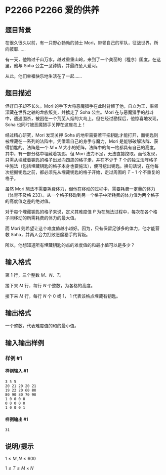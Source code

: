 # P2266 P2266 爱的供养

## 题目背景

在很久很久以前，有一只野心勃勃的骑士 Mori，带领自己的军队，征战世界，所向披靡……

有一天，他跨过千山万水，越过重重山岭，来到了一个美丽的（程序）国度。在这里，他与 Soha 公主一见钟情，并最终坠入爱河。

从此，他们幸福快乐地生活在了一起……


## 题目描述

但好日子却不长久。Mori 的手下大将恶魔猎手在此时背叛了他，自立为王，率领深藏在世界之轴的龙族叛变，并掳走了 Soha 公主。Mori 在与恶魔猎手的战斗中，遭遇围杀，被困在一个荒芜人烟的大岛上。但在经过勘探后，他惊喜地发现，Soha 也同时被恶魔猎手关押在这座岛上！

经过精心研究，Mori 发现关押 Soha 的地牢需要若干把钥匙才能打开，而钥匙则被埋藏在一系列的法阵中。凭借着自己的身手与魔力，Mori 是能够破解法阵、获得钥匙的。法阵是一个 $M\times N$ 大小的矩阵，法阵中的每一格都具有自己的高度。其中，有一部分格中埋藏着钥匙，但 Mori 法力不足，无法直接挖取。而他发现，只需从埋藏着钥匙的格子出发向四周的格子走，并在不少于 $T$ 个的独立法阵格子中施法（包括埋藏钥匙的格子本身也要施法），便可挖出钥匙。换句话说，在他每次挖掘钥匙之前，都必须先从埋藏钥匙的格子开始，走过周围的 $T-1$ 个不重复的格子。

虽然 Mori 施法不需要耗费体力，但他在移动的过程中，需要耗费一定量的体力（体育不及格 233）。从一个格子移动到另一个格子中所耗费的体力值为两个格子的高度值之差的绝对值。

对于每个埋藏钥匙的格子来说，定义其难度值 $P$ 为在施法过程中，每次在各个格子间移动的所需耗费的体力的最大值。

而 Mori 则希望让这个难度值越小越好。因为，只有保留足够多的体力，他才能营救 Soha，并两人合力打败恶魔猎手的背叛。

所以，他想知道所有埋藏钥匙的点的难度值的和最小值可以是多少？


## 输入格式

第 $1$ 行，三个整数 $M$、$N$、$T$。

接下来 $M$ 行，每行 $N$ 个整数，为各格的高度。

接下来 $M$ 行，每行 $N$ 个 $0$ 或 $1$， $1$ 代表该格点埋藏有钥匙。


## 输出格式

一个整数，代表难度值的和的最小值。


## 输入输出样例

### 样例 #1

#### 样例输入 #1

```
3 5 5
20 21 20 20 21
19 22 20 60 80
80 90 80 70 90
1 0 0 0 0
0 0 0 0 0
1 0 0 0 1
```

#### 样例输出 #1

```
31
```

## 说明/提示

$1 ≤ M, N ≤ 600$

$1 ≤ T ≤ M\times N$

